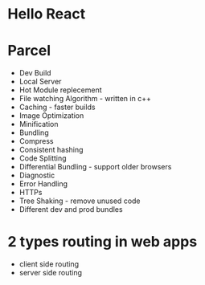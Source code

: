 # Hello React

# Parcel
- Dev Build 
- Local Server
- Hot Module replecement
- File watching Algorithm - written in c++
- Caching - faster builds
- Image Optimization
- Minification
- Bundling
- Compress
- Consistent hashing
- Code Splitting
- Differential Bundling - support older browsers
- Diagnostic
- Error Handling
- HTTPs
- Tree Shaking - remove unused code
- Different dev and prod bundles


# 2 types routing in web apps
- client side routing
- server side routing